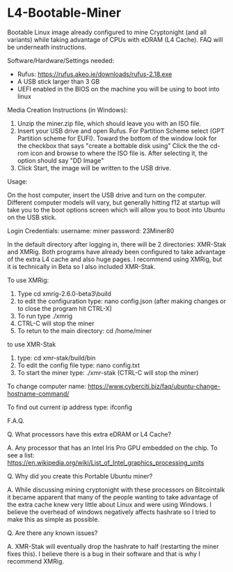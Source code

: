 # L4-Bootable-Miner
Bootable Linux image already configured to mine Cryptonight (and all variants) while taking advantage of CPUs with eDRAM (L4 Cache).  FAQ will be underneath instructions.

Software/Hardware/Settings needed:
- Rufus:  https://rufus.akeo.ie/downloads/rufus-2.18.exe
- A USB stick larger than 3 GB
- UEFI enabled in the BIOS on the machine you will be using to boot into linux

Media Creation Instructions (in Windows):

1.  Unzip the miner.zip file, which should leave you with an ISO file.
2.  Insert your USB drive and open Rufus. For Partition Scheme select (GPT Partition scheme for EUFI).  Toward the bottom of the window look for the checkbox that says "create a bottable disk using"  Click the the cd-rom icon and browse to where the ISO file is.  After selecting it, the option should say "DD Image"
3.  Click Start, the image will be written to the USB drive.


Usage:

On the host computer, insert the USB drive and turn on the computer.  Different computer models will vary, but generally hitting f12 at startup will take you to the boot options screen which will allow you to boot into Ubuntu on the USB stick.

Login Credentials:
username: miner
password: 23Miner80

In the default directory after logging in, there will be 2 directories:  XMR-Stak and XMRig.  Both programs have already been configured to take advantage of the extra L4 cache and also huge pages.  I recommend using XMRig, but it is technically in Beta so I also included XMR-Stak.

To use XMRig:

1.  Type cd xmrig-2.6.0-beta3\build
2.  to edit the configuration type: nano config.json   (after making changes or to close the program hit CTRL-X)
3.  To run type ./xmrig
4.  CTRL-C  will stop the miner
5.  To retun to the main directory:  cd /home/miner

to use XMR-Stak
1.  type:  cd xmr-stak/build/bin
2.  To edit the config file type:  nano config.txt
3.  To start the miner type: ./xmr-stak (CTRL-C will stop the miner)

To change computer name:  https://www.cyberciti.biz/faq/ubuntu-change-hostname-command/

To find out current ip address type: ifconfig



F.A.Q.

Q.  What processors have this extra eDRAM or L4 Cache?

A.  Any processor that has an Intel Iris Pro GPU embedded on the chip.  To see a list:  https://en.wikipedia.org/wiki/List_of_Intel_graphics_processing_units

Q.  Why did you create this Portable Ubuntu miner?

A.  While discussing mining cryptonight with these processors on Bitcointalk it became apparent that many of the people wanting to take advantage of the extra cache knew very little about Linux and were using Windows.  I believe the overhead of windows negatively affects hashrate so I tried to make this as simple as possible.

Q.  Are there any known issues?

A.  XMR-Stak will eventually drop the hashrate to half (restarting the miner fixes this).  I believe there is a bug in their software and that is why I recommend XMRig.
